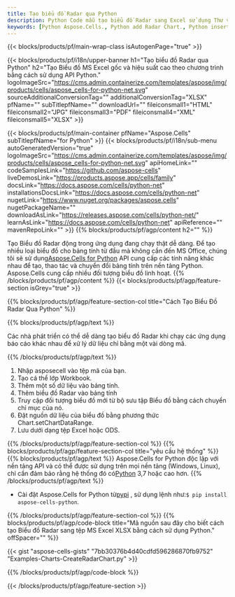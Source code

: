 ```yaml
---
title: Tạo biểu đồ Radar qua Python
description: Python Code mẫu tạo biểu đồ Radar sang Excel sử dụng Thư viện Python. Sử dụng mã này để tạo biểu đồ Radar sang MS Excel trong ứng dụng dựa trên Python.
keywords: [Python Aspose.Cells., Python add Radar Chart., Python insert Radar Chart., Python create Radar Chart]
---
```

{{< blocks/products/pf/main-wrap-class isAutogenPage="true" >}}

{{< blocks/products/pf/i18n/upper-banner h1="Tạo biểu đồ Radar qua Python" h2="Tạo Biểu đồ MS Excel gốc và hiệu suất cao theo chương trình bằng cách sử dụng API Python." logoImageSrc="https://cms.admin.containerize.com/templates/aspose/img/products/cells/aspose_cells-for-python-net.svg" sourceAdditionalConversionTag="" additionalConversionTag="XLSX" pfName="" subTitlepfName="" downloadUrl="" fileiconsmall1="HTML" fileiconsmall2="JPG" fileiconsmall3="PDF" fileiconsmall4="XML" fileiconsmall5="XLSX" >}}

{{< blocks/products/pf/main-container pfName="Aspose.Cells" subTitlepfName="for Python" >}}
{{< blocks/products/pf/i18n/sub-menu autoGeneratedVersion="true" logoImageSrc="https://cms.admin.containerize.com/templates/aspose/img/products/cells/aspose_cells-for-python-net.svg" apiHomeLink="" codeSamplesLink="https://github.com/aspose-cells" liveDemosLink="https://products.aspose.app/cells/family" docsLink="https://docs.aspose.com/cells/python-net" installationsDocsLink="https://docs.aspose.com/cells/python-net" nugetLink="https://www.nuget.org/packages/aspose.cells" nugetPackageName="" downloadAsLink="https://releases.aspose.com/cells/python-net/" learnAsLink="https://docs.aspose.com/cells/python-net" apiReference="" mavenRepoLink="" >}}
{{% blocks/products/pf/agp/content h2="" %}}

 Tạo Biểu đồ Radar động trong ứng dụng đang chạy thật dễ dàng. Để tạo nhiều loại biểu đồ cho bảng tính từ đầu mà không cần đến MS Office, chúng tôi sẽ sử dụng[Aspose.Cells for Python](https://pypi.org/project/aspose-cells-python) API cung cấp các tính năng khác nhau để tạo, thao tác và chuyển đổi bảng tính trên nền tảng Python. Aspose.Cells cung cấp nhiều đối tượng biểu đồ linh hoạt.
{{% /blocks/products/pf/agp/content %}}
{{< blocks/products/pf/agp/feature-section isGrey="true" >}}

{{% blocks/products/pf/agp/feature-section-col title="Cách Tạo Biểu Đồ Radar Qua Python" %}}

{{% blocks/products/pf/agp/text %}}

Các nhà phát triển có thể dễ dàng tạo biểu đồ Radar khi chạy các ứng dụng báo cáo khác nhau để xử lý dữ liệu chỉ bằng một vài dòng mã.

{{% /blocks/products/pf/agp/text %}}

1. Nhập asposecell vào tệp mã của bạn.
1. Tạo cá thể lớp Workbook.
1. Thêm một số dữ liệu vào bảng tính.
1. Thêm biểu đồ Radar vào bảng tính
1. Truy cập đối tượng biểu đồ mới từ bộ sưu tập Biểu đồ bằng cách chuyển chỉ mục của nó.
1. Đặt nguồn dữ liệu của biểu đồ bằng phương thức Chart.setChartDataRange.
1. Lưu dưới dạng tệp Excel hoặc ODS.

{{% /blocks/products/pf/agp/feature-section-col %}}
{{% blocks/products/pf/agp/feature-section-col title="yêu cầu hệ thống" %}}
{{% blocks/products/pf/agp/text %}}
 Aspose.Cells for Python độc lập với nền tảng API và có thể được sử dụng trên mọi nền tảng (Windows, Linux), chỉ cần đảm bảo rằng hệ thống đó có[Python](https://www.python.org/downloads/) 3,7 hoặc cao hơn.
{{% /blocks/products/pf/agp/text %}}

-  Cài đặt Aspose.Cells for Python từ<a href="https://pypi.org/project/aspose-cells-python/">pypi</a> , sử dụng lệnh như:<code>$ pip install aspose-cells-python</code>.

{{% /blocks/products/pf/agp/feature-section-col %}}
{{% blocks/products/pf/agp/code-block title="Mã nguồn sau đây cho biết cách tạo Biểu đồ Radar sang tệp MS Excel XLSX bằng cách sử dụng Python." offSpacer="" %}}

{{< gist "aspose-cells-gists" "7bb30376b4d40cdfd596286870fb9752" "Examples-Charts-CreateRadarChart.py" >}}

{{% /blocks/products/pf/agp/code-block %}}

{{< /blocks/products/pf/agp/feature-section >}}

<!-- aboutfile Starts -->
